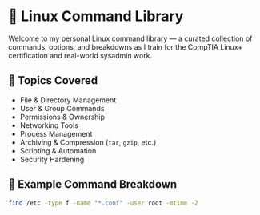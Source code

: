 
# 🐧 Linux Command Library

Welcome to my personal Linux command library — a curated collection of commands, options, and breakdowns as I train for the CompTIA Linux+ certification and real-world sysadmin work.

## 📁 Topics Covered

- File & Directory Management
- User & Group Commands
- Permissions & Ownership
- Networking Tools
- Process Management
- Archiving & Compression (`tar`, `gzip`, etc.)
- Scripting & Automation
- Security Hardening

## 📌 Example Command Breakdown

```bash
find /etc -type f -name "*.conf" -user root -mtime -2